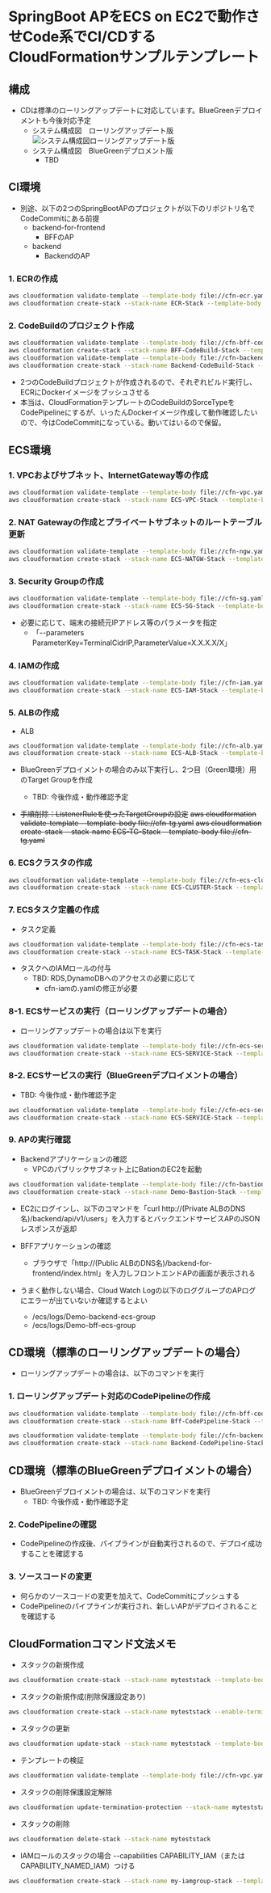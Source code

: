 # SpringBoot APをECS on EC2で動作させCode系でCI/CDするCloudFormationサンプルテンプレート

## 構成
* CDは標準のローリングアップデートに対応しています。BlueGreenデプロイメントも今後対応予定
  * システム構成図　ローリングアップデート版
![システム構成図ローリングアップデート版](img/ecs-rolling-update.png)
  * システム構成図　BlueGreenデプロメント版
    * TBD

## CI環境
* 別途、以下の2つのSpringBootAPのプロジェクトが以下のリポジトリ名でCodeCommitにある前提
  * backend-for-frontend
    * BFFのAP
  * backend
    * BackendのAP

### 1. ECRの作成
```sh
aws cloudformation validate-template --template-body file://cfn-ecr.yaml
aws cloudformation create-stack --stack-name ECR-Stack --template-body file://cfn-ecr.yaml
```
### 2. CodeBuildのプロジェクト作成
```sh
aws cloudformation validate-template --template-body file://cfn-bff-codebuild.yaml
aws cloudformation create-stack --stack-name BFF-CodeBuild-Stack --template-body file://cfn-bff-codebuild.yaml --capabilities CAPABILITY_IAM
aws cloudformation validate-template --template-body file://cfn-backend-codebuild.yaml
aws cloudformation create-stack --stack-name Backend-CodeBuild-Stack --template-body file://cfn-backend-codebuild.yaml --capabilities CAPABILITY_IAM
```
* 2つのCodeBuildプロジェクトが作成されるので、それぞれビルド実行し、ECRにDockerイメージをプッシュさせる
* 本当は、CloudFormationテンプレートのCodeBuildのSorceTypeをCodePipelineにするが、いったんDockerイメージ作成して動作確認したいので、今はCodeCommitになっている。動いてはいるので保留。

## ECS環境
### 1. VPCおよびサブネット、InternetGateway等の作成
```sh
aws cloudformation validate-template --template-body file://cfn-vpc.yaml
aws cloudformation create-stack --stack-name ECS-VPC-Stack --template-body file://cfn-vpc.yaml
```

### 2. NAT Gatewayの作成とプライベートサブネットのルートテーブル更新
```sh
aws cloudformation validate-template --template-body file://cfn-ngw.yaml
aws cloudformation create-stack --stack-name ECS-NATGW-Stack --template-body file://cfn-ngw.yaml
```

### 3. Security Groupの作成
```sh
aws cloudformation validate-template --template-body file://cfn-sg.yaml
aws cloudformation create-stack --stack-name ECS-SG-Stack --template-body file://cfn-sg.yaml
```
* 必要に応じて、端末の接続元IPアドレス等のパラメータを指定
    * 「--parameters ParameterKey=TerminalCidrIP,ParameterValue=X.X.X.X/X」
### 4. IAMの作成
```sh
aws cloudformation validate-template --template-body file://cfn-iam.yaml
aws cloudformation create-stack --stack-name ECS-IAM-Stack --template-body file://cfn-iam.yaml --capabilities CAPABILITY_IAM
```

### 5. ALBの作成
* ALB
```sh
aws cloudformation validate-template --template-body file://cfn-alb.yaml
aws cloudformation create-stack --stack-name ECS-ALB-Stack --template-body file://cfn-alb.yaml
```
* BlueGreenデプロイメントの場合のみ以下実行し、2つ目（Green環境）用のTarget Groupを作成
  * TBD: 今後作成・動作確認予定

* ~~手順削除：ListenerRuleを使ったTargetGroupの設定~~
~~aws cloudformation validate-template --template-body file://cfn-tg.yaml~~
~~aws cloudformation create-stack --stack-name ECS-TG-Stack --template-body file://cfn-tg.yaml~~

### 6. ECSクラスタの作成
```sh
aws cloudformation validate-template --template-body file://cfn-ecs-cluster.yaml
aws cloudformation create-stack --stack-name ECS-CLUSTER-Stack --template-body file://cfn-ecs-cluster.yaml
```

### 7. ECSタスク定義の作成
* タスク定義
```sh
aws cloudformation validate-template --template-body file://cfn-ecs-task.yaml
aws cloudformation create-stack --stack-name ECS-TASK-Stack --template-body file://cfn-ecs-task.yaml
```

* タスクへのIAMロールの付与
  * TBD: RDS,DynamoDBへのアクセスの必要に応じて
    * cfn-iamの.yamlの修正が必要

### 8-1. ECSサービスの実行（ローリングアップデートの場合）
* ローリングアップデートの場合は以下を実行
```sh
aws cloudformation validate-template --template-body file://cfn-ecs-service.yaml
aws cloudformation create-stack --stack-name ECS-SERVICE-Stack --template-body file://cfn-ecs-service.yaml
```
### 8-2. ECSサービスの実行（BlueGreenデプロイメントの場合）
* TBD: 今後作成・動作確認予定
```sh
aws cloudformation validate-template --template-body file://cfn-ecs-service.yaml
aws cloudformation create-stack --stack-name ECS-SERVICE-Stack --template-body file://cfn-ecs-service.yaml --parameters ParameterKey=DeployType,ParameterValue=CODE_DEPLOY
```


### 9. APの実行確認
* Backendアプリケーションの確認  
  * VPCのパブリックサブネット上にBationのEC2を起動
```sh
aws cloudformation validate-template --template-body file://cfn-bastion-ec2.yaml
aws cloudformation create-stack --stack-name Demo-Bastion-Stack --template-body file://cfn-bastion-ec2.yaml
```
  * EC2にログインし、以下のコマンドを「curl http://(Private ALBのDNS名)/backend/api/v1/users」を入力するとバックエンドサービスAPのJSONレスポンスが返却

* BFFアプリケーションの確認
  * ブラウザで「http://(Public ALBのDNS名)/backend-for-frontend/index.html」を入力しフロントエンドAPの画面が表示される

* うまく動作しない場合、Cloud Watch Logの以下のロググループのAPログにエラーが出ていないか確認するとよい
  * /ecs/logs/Demo-backend-ecs-group
  * /ecs/logs/Demo-bff-ecs-group

## CD環境（標準のローリングアップデートの場合）
* ローリングアップデートの場合は、以下のコマンドを実行
### 1. ローリングアップデート対応のCodePipelineの作成
```sh
aws cloudformation validate-template --template-body file://cfn-bff-codepipeline.yaml
aws cloudformation create-stack --stack-name Bff-CodePipeline-Stack --template-body file://cfn-bff-codepipeline.yaml --capabilities CAPABILITY_IAM

aws cloudformation validate-template --template-body file://cfn-backend-codepipeline.yaml
aws cloudformation create-stack --stack-name Backend-CodePipeline-Stack --template-body file://cfn-backend-codepipeline.yaml --capabilities CAPABILITY_IAM
```

## CD環境（標準のBlueGreenデプロイメントの場合）
* BlueGreenデプロイメントの場合は、以下のコマンドを実行
  * TBD: 今後作成・動作確認予定

### 2. CodePipelineの確認
  * CodePipelineの作成後、パイプラインが自動実行されるので、デプロイ成功することを確認する

### 3. ソースコードの変更
  * 何らかのソースコードの変更を加えて、CodeCommitにプッシュする
  * CodePipelineのパイプラインが実行され、新しいAPがデプロイされることを確認する

## CloudFormationコマンド文法メモ
* スタックの新規作成
```sh
aws cloudformation create-stack --stack-name myteststack --template-body file://cfn-ec2.yaml
```
* スタックの新規作成(削除保護設定あり)
```sh
aws cloudformation create-stack --stack-name myteststack --enable-termination-protection --template-body file://cfn-ec2.yaml
```
* スタックの更新
```sh
aws cloudformation update-stack --stack-name myteststack --template-body file://cfn-vpc.yaml
```
* テンプレートの検証
```sh
aws cloudformation validate-template --template-body file://cfn-vpc.yaml
```
* スタックの削除保護設定解除
```sh
aws cloudformation update-termination-protection --stack-name myteststack --no-enable-termination-protection
```
* スタックの削除
```sh
aws cloudformation delete-stack --stack-name myteststack
```
* IAMロールのスタックの場合 --capabilities CAPABILITY_IAM（またはCAPABILITY_NAMED_IAM）つける
```sh
aws cloudformation create-stack --stack-name my-iamgroup-stack --template-body file://cfn-iamgroup.yaml --capabilities CAPABILITY_IAM
```
